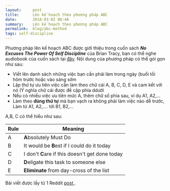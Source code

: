 ```yaml
---
layout:     post
title:      Lên kế hoạch theo phương pháp ABC
date:       2018-03-02 08:46
summary:    Lên kế hoạch theo phương pháp ABC
permalink:	blog/abc-method
tags: self-discipline
---
```




Phương pháp lên kế hoạch ABC được giới thiệu trong cuốn sách **_No Excuses The Power Of Self Discipline_** của Brian Tracy, bạn có thể nghe audiobook của cuốn sách tại [đây](https://archive.org/details/BrianTracyNoExcusesThePowerOfSelfDiscipline).  Nội dung của phương pháp có thể gói gọn như sau:
* Viết lên danh sách những việc bạn cần phải làm trong ngày (buổi tối hôm trước hoặc vào sáng sớm
* Lập thứ tự ưu tiên việc cần làm theo chữ cái A, B, C, D, E và cam kết với nó (Ý nghĩa chữ cái được đề cập phía ddưới
* Nếu có nhiều việc ưu tiên mức A, thêm chữ số phía sau, ví dụ A1, A2,...
* Làm theo **đúng thứ tự** mà bạn vạch ra không phải làm việc nào dễ trước, Làm từ A1, A2,.... tới B1, B2,...

A,B, C có thể hiểu như sau:

| Rule | Meaning|
|----|----|
|A|**A**bsolutely Must Do|
|B|It would be **B**est if I could do it today|
|C|I don't **C**are if this doesn't get done today|
|D|**D**eligate this task to someone else|
|E|**Eliminate** from day-cross of the list|



Bài viết được lấy từ 1 Reddit [post ](http://www.reddit.com/r/getdisciplined/comments/26p1ye/method_abc_your_day_an_organized_and_methodical/).